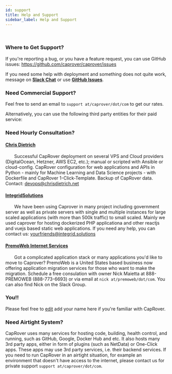 ```yaml
---
id: support
title: Help and Support
sidebar_label: Help and Support
---
```


<br/>

### Where to Get Support?

If you're reporting a bug, or you have a feature request, you can use GitHub issues:
https://github.com/caprover/caprover/issues

If you need some help with deployment and something does not quite work, message on [**Slack Chat**](https://join.slack.com/t/caprover/shared_invite/zt-o8obmx7o-x9icEG5fDAtvE9zhHlltzQ) or use [**GitHub Issues**](https://github.com/caprover/caprover/issues).

### Need Commercial Support?

Feel free to send an email to `support at/caprover/dot/com` to get our rates.

Alternatively, you can use the following third party entities for their paid service:

### Need Hourly Consultation?

#### [Chris Dietrich](https://chrisdietrich.net)

&nbsp;&nbsp;&nbsp;&nbsp;&nbsp;&nbsp; Successful CapRover deployment on several VPS and Cloud providers (DigitalOcean, Hetzner, AWS EC2, etc.); manual or scripted with Ansible or cloud-config. CapRover configuration for web applications and APIs in Python - mainly for Machine Learning and Data Science projects - with Dockerfile and CapRover 1-Click-Template. Backup of CapRover data. Contact: devops@chrisdietrich.net

#### [IntegridSolutions](https://integrid.solutions)

&nbsp;&nbsp;&nbsp;&nbsp;&nbsp;&nbsp; We have been using Caprover in many project including government server as well as private servers with single and multiple instances for large scaled applications (with more than 500k traffic) to small scaled. Mainly we used caprover for hosting dockerized PHP applicationa and other reactjs and vuejs based static web applications. If you need any help, you can contact us: [yourfriends@integrid.solutions](mailto:yourfriends@integrid.solutions)

#### [PremoWeb Internet Services](https://premoweb.com)
&nbsp;&nbsp;&nbsp;&nbsp;&nbsp;&nbsp; Got a complicated application stack or many applications you'd like to move to Caprover? PremoWeb is a United States based business now offering application migration services for those who want to make the migration. Schedule a free consulation with owner Nick Maietta at 888-PREMOWEB (888-773-6693) or via email at `nick at/premoweb/dot/com`. You can also find Nick on the Slack Group.

### You!!
Please feel free to [edit](https://github.com/caprover/caprover-website/edit/master/docs/support.md) add your name here if you're familiar with CapRover.


### Need Airtight System?

CapRover uses many services for hosting code, building, health control, and running, such as GitHub, Google, Docker Hub and etc. It also hosts many 3rd party apps, either in form of plugins (such as NetData) or One-Click apps. These apps may use 3rd party services, i.e. their backend services. If you need to run CapRover in an airtight situation, for example an environment that doesn't have access to the internet, please contact us for private support `support at/caprover/dot/com`.
